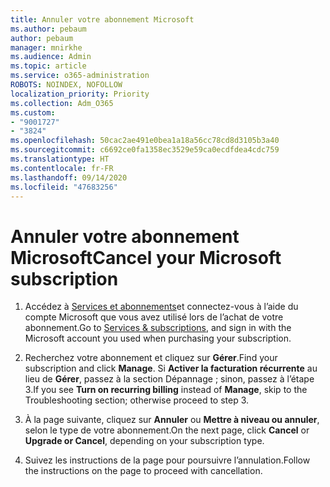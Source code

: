 ```yaml
---
title: Annuler votre abonnement Microsoft
ms.author: pebaum
author: pebaum
manager: mnirkhe
ms.audience: Admin
ms.topic: article
ms.service: o365-administration
ROBOTS: NOINDEX, NOFOLLOW
localization_priority: Priority
ms.collection: Adm_O365
ms.custom:
- "9001727"
- "3824"
ms.openlocfilehash: 50cac2ae491e0bea1a18a56cc78cd8d3105b3a40
ms.sourcegitcommit: c6692ce0fa1358ec3529e59ca0ecdfdea4cdc759
ms.translationtype: HT
ms.contentlocale: fr-FR
ms.lasthandoff: 09/14/2020
ms.locfileid: "47683256"
---
```

# <a name="cancel-your-microsoft-subscription"></a><span data-ttu-id="f111f-102">Annuler votre abonnement Microsoft</span><span class="sxs-lookup"><span data-stu-id="f111f-102">Cancel your Microsoft subscription</span></span>

1. <span data-ttu-id="f111f-103">Accédez à [Services et abonnements](https://account.microsoft.com/services/)et connectez-vous à l’aide du compte Microsoft que vous avez utilisé lors de l’achat de votre abonnement.</span><span class="sxs-lookup"><span data-stu-id="f111f-103">Go to [Services & subscriptions](https://account.microsoft.com/services/), and sign in with the Microsoft account you used when purchasing your subscription.</span></span>

2. <span data-ttu-id="f111f-104">Recherchez votre abonnement et cliquez sur **Gérer**.</span><span class="sxs-lookup"><span data-stu-id="f111f-104">Find your subscription and click **Manage**.</span></span> <span data-ttu-id="f111f-105">Si **Activer la facturation récurrente** au lieu de **Gérer**, passez à la section Dépannage ;  sinon, passez à l’étape 3.</span><span class="sxs-lookup"><span data-stu-id="f111f-105">If you see **Turn on recurring billing** instead of **Manage**, skip to the Troubleshooting section;  otherwise proceed to step 3.</span></span>

3. <span data-ttu-id="f111f-106">À la page suivante, cliquez sur **Annuler** ou **Mettre à niveau ou annuler**, selon le type de votre abonnement.</span><span class="sxs-lookup"><span data-stu-id="f111f-106">On the next page, click **Cancel** or **Upgrade or Cancel**, depending on your subscription type.</span></span>

4. <span data-ttu-id="f111f-107">Suivez les instructions de la page pour poursuivre l’annulation.</span><span class="sxs-lookup"><span data-stu-id="f111f-107">Follow the instructions on the page to proceed with cancellation.</span></span>
